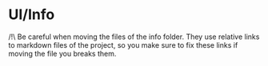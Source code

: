 # UI/Info

/!\ Be careful when moving the files of the info folder. They use relative links
to markdown files of the project, so you make sure to fix these links if moving
the file you breaks them.
